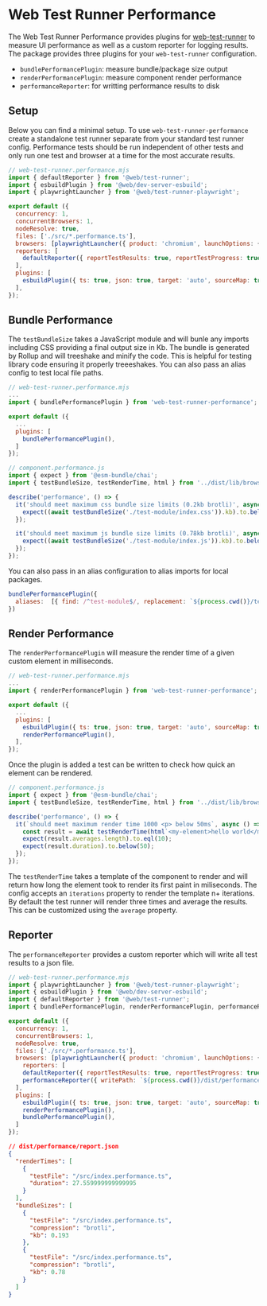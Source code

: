 # Web Test Runner Performance

The Web Test Runner Performance provides plugins for [web-test-runner](https://modern-web.dev/docs/test-runner/overview/) to measure UI performance as well as a custom reporter for logging results. The package provides three plugins for your `web-test-runner` configuration.

- `bundlePerformancePlugin`: measure bundle/package size output
- `renderPerformancePlugin`: measure component render performance
- `performanceReporter`: for writting performance results to disk

## Setup

Below you can find a minimal setup. To use `web-test-runner-performance` create a standalone test runner separate from your standard test runner config. Performance tests should be run independent of other tests and only run one test and browser at a time for the most accurate results.

```javascript
// web-test-runner.performance.mjs
import { defaultReporter } from '@web/test-runner';
import { esbuildPlugin } from '@web/dev-server-esbuild';
import { playwrightLauncher } from '@web/test-runner-playwright';

export default ({
  concurrency: 1,
  concurrentBrowsers: 1,
  nodeResolve: true,
  files: ['./src/*.performance.ts'],
  browsers: [playwrightLauncher({ product: 'chromium', launchOptions: { headless: false } })],
  reporters: [
    defaultReporter({ reportTestResults: true, reportTestProgress: true })
  ],
  plugins: [
    esbuildPlugin({ ts: true, json: true, target: 'auto', sourceMap: true }),
  ],
});
```
## Bundle Performance

The `testBundleSize` takes a JavaScript module and will bunle any imports including CSS providing
a final output size in Kb. The bundle is generated by Rollup and will treeshake and minify the code.
This is helpful for testing library code ensuring it properly treeeshakes.
You can also pass an alias config to test local file paths.

```javascript
// web-test-runner.performance.mjs
...
import { bundlePerformancePlugin } from 'web-test-runner-performance';

export default ({
  ...
  plugins: [
    bundlePerformancePlugin(),
  ]
});
```

```javascript
// component.performance.js
import { expect } from '@esm-bundle/chai';
import { testBundleSize, testRenderTime, html } from '../dist/lib/browser.js';

describe('performance', () => {
  it('should meet maximum css bundle size limits (0.2kb brotli)', async () => {
    expect((await testBundleSize('./test-module/index.css')).kb).to.below(0.2);
  });

  it('should meet maximum js bundle size limits (0.78kb brotli)', async () => {
    expect((await testBundleSize('./test-module/index.js')).kb).to.below(0.8);
  });
});
```

You can also pass in an alias configuration to alias imports for local packages.

```javascript
bundlePerformancePlugin({
  aliases:  [{ find: /^test-module$/, replacement: `${process.cwd()}/test-module` }]
})
```

## Render Performance

The `renderPerformancePlugin` will measure the render time of a given custom element in milliseconds.

```javascript
// web-test-runner.performance.mjs
...
import { renderPerformancePlugin } from 'web-test-runner-performance';

export default ({
  ...
  plugins: [
    esbuildPlugin({ ts: true, json: true, target: 'auto', sourceMap: true }),
    renderPerformancePlugin(),
  ],
});
```

Once the plugin is added a test can be written to check how quick an element can be rendered.

```javascript
// component.performance.js
import { expect } from '@esm-bundle/chai';
import { testBundleSize, testRenderTime, html } from '../dist/lib/browser.js';

describe('performance', () => {
  it(`should meet maximum render time 1000 <p> below 50ms`, async () => {
    const result = await testRenderTime(html`<my-element>hello world</my-element>`, { iterations: 1000, average: 10 });
    expect(result.averages.length).to.eql(10);
    expect(result.duration).to.below(50);
  });
});
```

The `testRenderTime` takes a template of the component to render and will return how long the 
element took to render its first paint in miliseconds. The config accepts an `iterations` property to render
the template n+ iterations. By default the test runner will render three times and
average the results. This can be customized using the `average` property.

## Reporter

The `performanceReporter` provides a custom reporter which will write all test
results to a json file.

```javascript
// web-test-runner.performance.mjs
import { playwrightLauncher } from '@web/test-runner-playwright';
import { esbuildPlugin } from '@web/dev-server-esbuild';
import { defaultReporter } from '@web/test-runner';
import { bundlePerformancePlugin, renderPerformancePlugin, performanceReporter } from './dist/lib/index.js';

export default ({
  concurrency: 1,
  concurrentBrowsers: 1,
  nodeResolve: true,
  files: ['./src/*.performance.ts'],
  browsers: [playwrightLauncher({ product: 'chromium', launchOptions: { headless: false } })],
    reporters: [
    defaultReporter({ reportTestResults: true, reportTestProgress: true }),
    performanceReporter({ writePath: `${process.cwd()}/dist/performance` })
  ],
  plugins: [
    esbuildPlugin({ ts: true, json: true, target: 'auto', sourceMap: true }),
    renderPerformancePlugin(),
    bundlePerformancePlugin(),
  ]
});
```

```json
// dist/performance/report.json
{
  "renderTimes": [
    {
      "testFile": "/src/index.performance.ts",
      "duration": 27.559999999999995
    }
  ],
  "bundleSizes": [
    {
      "testFile": "/src/index.performance.ts",
      "compression": "brotli",
      "kb": 0.193
    },
    {
      "testFile": "/src/index.performance.ts",
      "compression": "brotli",
      "kb": 0.78
    }
  ]
}
```